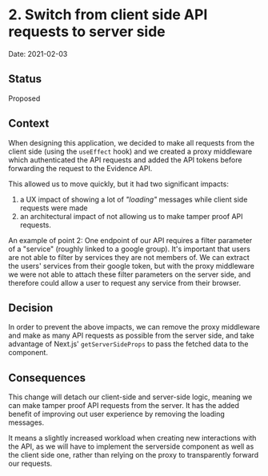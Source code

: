 # 2. Switch from client side API requests to server side

Date: 2021-02-03

## Status

Proposed

## Context

When designing this application, we decided to make all requests from the client side (using the `useEffect` hook) and we created a proxy middleware which authenticated the API requests and added the API tokens before forwarding the request to the Evidence API.

This allowed us to move quickly, but it had two significant impacts:

1. a UX impact of showing a lot of _"loading"_ messages while client side requests were made
2. an architectural impact of not allowing us to make tamper proof API requests.

An example of point 2:
One endpoint of our API requires a filter parameter of a "service" (roughly linked to a google group). It's important that users are not able to filter by services they are not members of.
We can extract the users' services from their google token, but with the proxy middleware we were not able to attach these filter parameters on the server side, and therefore could allow a user to request any service from their browser.

## Decision

In order to prevent the above impacts, we can remove the proxy middleware and make as many API requests as possible from the server side, and take advantage of Next.js' `getServerSideProps` to pass the fetched data to the component.

## Consequences

This change will detach our client-side and server-side logic, meaning we can make tamper proof API requests from the server. It has the added benefit of improving out user experience by removing the loading messages.

It means a slightly increased workload when creating new interactions with the API, as we will have to implement the serverside component as well as the client side one, rather than relying on the proxy to transparently forward our requests.
